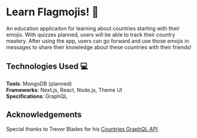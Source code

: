 # Learn Flagmojis! 🏁
An education applicaiton for learning about countries starting with their emojis. With quizzes planned, users will be able to track their country mastery. After using the app, users can go forward and use those emojis in messages to share their knowledge about these countries with their friends!

## Technologies Used 💻
**Tools**: MongoDB (planned)\
**Frameworks**: Next.js, React, Node.js, Theme UI\
**Specifications**: GraphQL

## Acknowledgements
Special thanks to Trevor Blades for his [Countries GraphQL API](https://github.com/trevorblades/countries).
